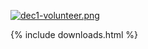 [![dec1-volunteer.png]({{site.baseurl}}/uploads/dec1-volunteer.png)](https://www.eventbrite.ca/e/deep-freeze-volunteer-concertpizza-party-tickets-19661693655?utm_term=eventurl_text)

{% include downloads.html %}
